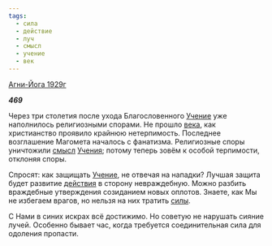 ```yaml
---
tags:
  - сила
  - действие
  - луч
  - смысл
  - учение
  - век
---
```

[Агни-Йога 1929г](https://127.0.0.1:4002/agni/1929)

___469___

Через три столетия после ухода Благословенного [Учение](../../../tags/#учение) уже наполнилось религиозными спорами. Не прошло [века](../../../tags/#век), как христианство проявило крайнюю нетерпимость. Последнее возглашение Магомета началось с фанатизма. Религиозные споры уничтожили [смысл](../../../tags/#смысл) [Учения](../../../tags/#учение); потому теперь зовём к особой терпимости, отклоняя споры.   

Спросят: как защищать [Учение](../../../tags/#учение), не отвечая на нападки? Лучшая защита будет развитие [действия](../../../tags/#действие) в сторону невраждебную. Можно разбить враждебные утверждения созиданием новых оплотов. Знаете, как Мы не избегаем врагов, но нельзя на них тратить [силы](../../../tags/#сила).   

С Нами в синих искрах всё достижимо. Но советую не нарушать сияние лучей. Особенно бывает час, когда требуется соединительная сила для одоления пропасти.